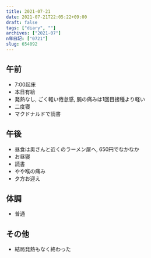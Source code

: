 ```yaml
---
title: 2021-07-21
date: 2021-07-21T22:05:22+09:00
draft: false
tags: ["diary", ""]
archives: ["2021-07"]
n年日記: ["0721"]
slug: 654092
---
```

## 午前
- 7:00起床
- 本日有給
- 発熱なし, ごく軽い倦怠感, 腕の痛みは1回目接種より軽い
- 二度寝
- マクドナルドで読書
## 午後
- 昼食は奥さんと近くのラーメン屋へ, 650円でなかなか
- お昼寝
- 読書
- やや喉の痛み
- 夕方お迎え
## 体調
- 普通
## その他
- 結局発熱もなく終わった